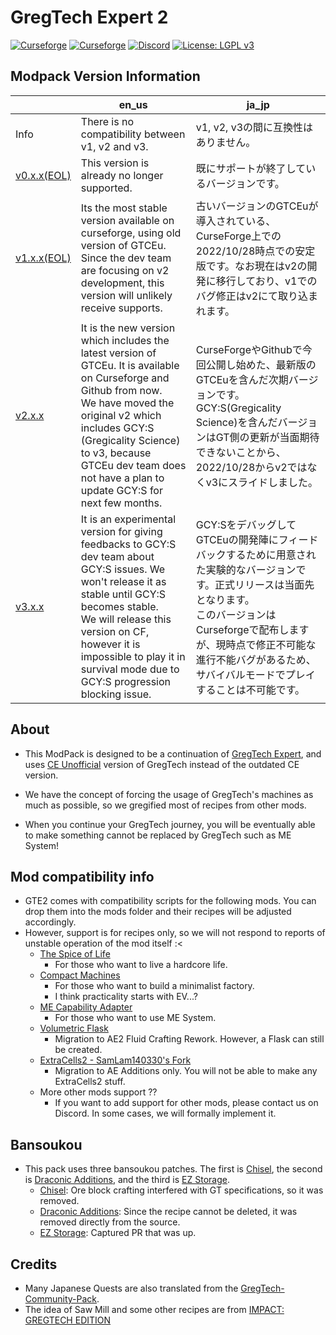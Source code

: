 # GregTech Expert 2

[![Curseforge](https://cf.way2muchnoise.eu/full_565238_downloads.svg)](https://www.curseforge.com/minecraft/modpacks/gregtech-expert-2) [![Curseforge](https://cf.way2muchnoise.eu/versions/For%20MC_565238_latest.svg)](https://www.curseforge.com/minecraft/modpacks/gregtech-expert-2) <a title="Join us on Discord!" href="https://discord.gg/xBwHpZyZdW"><img src="https://img.shields.io/discord/945647524855812176?label=GTExpert%20Discord&amp;logo=Discord&amp;style=?flat" alt="Discord"/></a> [![License: LGPL v3](https://img.shields.io/badge/License-LGPL_v3-blue.svg)](https://www.gnu.org/licenses/lgpl-3.0)

## Modpack Version Information
|  | en_us | ja_jp |
| - | - | - |
| Info | There is no compatibility between v1, v2 and v3. | v1, v2, v3の間に互換性はありません。 |
| [v0.x.x(EOL)](/CHANGELOG_v0.md) | This version is already no longer supported. | 既にサポートが終了しているバージョンです。 |
| [v1.x.x(EOL)](/CHANGELOG_v1.md) | Its the most stable version available on curseforge, using old version of GTCEu. Since the dev team are focusing on v2 development, this version will unlikely receive supports. | 古いバージョンのGTCEuが導入されている、CurseForge上での2022/10/28時点での安定版です。なお現在はv2の開発に移行しており、v1でのバグ修正はv2にて取り込まれます。 |
| [v2.x.x](/CHANGELOG_v2.md) | It is the new version which includes the latest version of GTCEu. It is available on Curseforge and Github from now.<br>We have moved the original v2 which includes GCY:S (Gregicality Science) to v3, because GTCEu dev team does not have a plan to update GCY:S for next few months. | CurseForgeやGithubで今回公開し始めた、最新版のGTCEuを含んだ次期バージョンです。<br>GCY:S(Gregicality Science)を含んだバージョンはGT側の更新が当面期待できないことから、2022/10/28からv2ではなくv3にスライドしました。 |
| [v3.x.x](/CHANGELOG_v3.md) | It is an experimental version for giving feedbacks to GCY:S dev team about GCY:S issues. We won't release it as stable until GCY:S becomes stable.<br>We will release this version on CF, however it is impossible to play it in survival mode due to GCY:S progression blocking issue. | GCY:SをデバッグしてGTCEuの開発陣にフィードバックするために用意された実験的なバージョンです。正式リリースは当面先となります。<br>このバージョンはCurseforgeで配布しますが、現時点で修正不可能な進行不能バグがあるため、サバイバルモードでプレイすることは不可能です。 |

## About
* This ModPack is designed to be a continuation of [GregTech Expert](https://www.curseforge.com/minecraft/modpacks/gregtech-expert), and uses [CE Unofficial](https://www.curseforge.com/minecraft/mc-mods/gregtech-ce-unofficial) version of GregTech instead of the outdated CE version.
* We have the concept of forcing the usage of GregTech's machines as much as possible, so we gregified most of recipes from other mods.

* When you continue your GregTech journey, you will be eventually able to make something cannot be replaced by GregTech such as ME System!

## Mod compatibility info
* GTE2 comes with compatibility scripts for the following mods. You can drop them into the mods folder and their recipes will be adjusted accordingly.
* However, support is for recipes only, so we will not respond to reports of unstable operation of the mod itself :<
    * [The Spice of Life](https://www.curseforge.com/minecraft/mc-mods/the-spice-of-life)
        * For those who want to live a hardcore life.
    * [Compact Machines](https://www.curseforge.com/minecraft/mc-mods/compact-machines)
        * For those who want to build a minimalist factory.
        * I think practicality starts with EV...?
    * [ME Capability Adapter](https://www.curseforge.com/minecraft/mc-mods/capability-adapter)
        * For those who want to use ME System.
    * [Volumetric Flask](https://www.curseforge.com/minecraft/mc-mods/volumetric-flask)
        * Migration to AE2 Fluid Crafting Rework. However, a Flask can still be created.
    * [ExtraCells2 - SamLam140330's Fork](https://www.curseforge.com/minecraft/mc-mods/extra-cells-2-samlam140330s-fork)
        * Migration to AE Additions only. You will not be able to make any ExtraCells2 stuff.
    * More other mods support ??
        * If you want to add support for other mods, please contact us on Discord. In some cases, we will formally implement it.

## Bansoukou
* This pack uses three bansoukou patches. The first is [Chisel](https://github.com/Chisel-Team/Chisel/tree/1.12/dev), the second is [Draconic Additions](https://github.com/FoxMcloud5655/Draconic-Additions/tree/1.12.2), and the third is [EZ Storage](https://github.com/zerofall/EZStorage2).
    * [Chisel](https://github.com/GTModpackTeam/Chisel): Ore block crafting interfered with GT specifications, so it was removed.
    * [Draconic Additions](https://github.com/GTModpackTeam/Draconic-Additions): Since the recipe cannot be deleted, it was removed directly from the source.
    * [EZ Storage](https://github.com/zerofall/EZStorage2/pull/69): Captured PR that was up.

## Credits
* Many Japanese Quests are also translated from the [GregTech-Community-Pack](https://github.com/GregTechCEu/GregTech-Community-Pack).
* The idea of Saw Mill and some other recipes are from [IMPACT: GREGTECH EDITION](https://gtimpact.space/)
